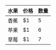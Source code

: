 | 水果        | 价格    |  数量  |
| --------   | -----  | :----|
| 香蕉        | $1      |   5    |
| 苹果        | $1      |   6    |
| 草莓        | $1      |   7    |
